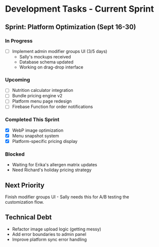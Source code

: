 # Development Tasks - Current Sprint

## Sprint: Platform Optimization (Sept 16-30)

### In Progress
- [ ] Implement admin modifier groups UI (3/5 days)
  - Sally's mockups received
  - Database schema updated
  - Working on drag-drop interface

### Upcoming  
- [ ] Nutrition calculator integration
- [ ] Bundle pricing engine v2
- [ ] Platform menu page redesign
- [ ] Firebase Function for order notifications

### Completed This Sprint
- [x] WebP image optimization
- [x] Menu snapshot system
- [x] Platform-specific pricing display

### Blocked
- Waiting for Erika's allergen matrix updates
- Need Richard's holiday pricing strategy

## Next Priority
Finish modifier groups UI - Sally needs this for A/B testing the customization flow.

## Technical Debt
- Refactor image upload logic (getting messy)
- Add error boundaries to admin panel
- Improve platform sync error handling